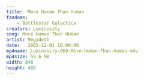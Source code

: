 ```yaml
---
title:  More Human Than Human
fandoms:
    - Battlestar Galactica
creators: Luminosity
song: More Human Than Human
artist: Megadeth
date:   2005-12-01 10:00:00
mp4name: Luminosity-069-More-Human-Than-Human.m4v
mp4size: 59.6 MB
width: 848
height: 480
---
```



  